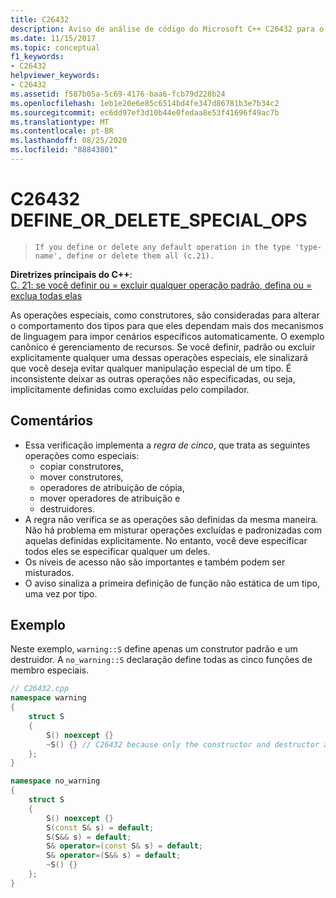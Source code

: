 ```yaml
---
title: C26432
description: Aviso de análise de código do Microsoft C++ C26432 para o caso de Diretrizes Principais do C++ C. 21.
ms.date: 11/15/2017
ms.topic: conceptual
f1_keywords:
- C26432
helpviewer_keywords:
- C26432
ms.assetid: f587b05a-5c69-4176-baa6-fcb79d228b24
ms.openlocfilehash: 1eb1e20e6e85c6514bd4fe347d86781b3e7b34c2
ms.sourcegitcommit: ec6dd97ef3d10b44e0fedaa8e53f41696f49ac7b
ms.translationtype: MT
ms.contentlocale: pt-BR
ms.lasthandoff: 08/25/2020
ms.locfileid: "88843801"
---
```

# <a name="c26432-define_or_delete_special_ops"></a>C26432 DEFINE_OR_DELETE_SPECIAL_OPS

> `If you define or delete any default operation in the type 'type-name', define or delete them all (c.21).`

**Diretrizes principais do C++**: \
[C. 21: se você definir ou = excluir qualquer operação padrão, defina ou = exclua todas elas](https://isocpp.github.io/CppCoreGuidelines/CppCoreGuidelines#c21-if-you-define-or-delete-any-default-operation-define-or-delete-them-all)

As operações especiais, como construtores, são consideradas para alterar o comportamento dos tipos para que eles dependam mais dos mecanismos de linguagem para impor cenários específicos automaticamente. O exemplo canônico é gerenciamento de recursos. Se você definir, padrão ou excluir explicitamente qualquer uma dessas operações especiais, ele sinalizará que você deseja evitar qualquer manipulação especial de um tipo. É inconsistente deixar as outras operações não especificadas, ou seja, implicitamente definidas como excluídas pelo compilador.

## <a name="remarks"></a>Comentários

- Essa verificação implementa a *regra de cinco*, que trata as seguintes operações como especiais:
  - copiar construtores,
  - mover construtores,
  - operadores de atribuição de cópia,
  - mover operadores de atribuição e
  - destruidores.
- A regra não verifica se as operações são definidas da mesma maneira. Não há problema em misturar operações excluídas e padronizadas com aquelas definidas explicitamente. No entanto, você deve especificar todos eles se especificar qualquer um deles.
- Os níveis de acesso não são importantes e também podem ser misturados.
- O aviso sinaliza a primeira definição de função não estática de um tipo, uma vez por tipo.

## <a name="example"></a>Exemplo

Neste exemplo, `warning::S` define apenas um construtor padrão e um destruidor. A `no_warning::S` declaração define todas as cinco funções de membro especiais.

```cpp
// C26432.cpp
namespace warning
{
    struct S
    {
        S() noexcept {}
        ~S() {} // C26432 because only the constructor and destructor are explicitly defined.
    };
}

namespace no_warning
{
    struct S
    {
        S() noexcept {}
        S(const S& s) = default;
        S(S&& s) = default;
        S& operator=(const S& s) = default;
        S& operator=(S&& s) = default;
        ~S() {}
    };
}
```
